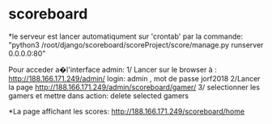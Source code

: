 # scoreboard
*le serveur est lancer automatiqument sur 'crontab' par la commande: "python3 /root/django/scoreboard/scoreProject/score/manage.py runserver 0.0.0.0:80"

Pour acceder a�l'interface admin:
1/ Lancer sur le browser à : http://188.166.171.249/admin/
login: admin , mot de passe jorf2018
2/Lancer la page http://188.166.171.249/admin/scoreboard/gamer/
3/ selectionner les gamers et mettre dans action: delete selected gamers

*La page affichant les scores:
http://188.166.171.249/scoreboard/home




